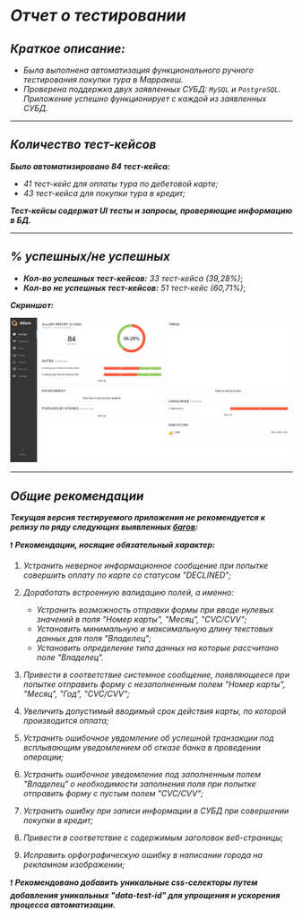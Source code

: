 # _Отчет о тестировании_

## _Краткое описание:_
- *Была выполнена автоматизация функционального ручного тестирования покупки тура в Марракеш.*
- *Проверена поддержка двух заявленных СУБД: `MySQL` и `PostgreSQL`. Приложение успешно функционирует с каждой из заявленных СУБД.* 
___
## _Количество тест-кейсов_
***Было автоматизировано 84 тест-кейса:***

- *41 тест-кейс для оплаты тура по дебетовой карте;*
- *43 тест-кейса для покупки тура в кредит;*

***Тест-кейсы содержат UI тесты и запросы, проверяющие информацию в БД.***
___
## _% успешных/не успешных_
- ***Кол-во успешных тест-кейсов:*** *33 тест-кейса (39,28%)*;
- ***Кол-во не успешных тест-кейсов:*** *51 тест-кейс (60,71%)*;

***Скриншот:***

![](pic/Allure_report.png)
___
## _Общие рекомендации_
***Текущая версия тестируемого приложения не рекомендуется к релизу по ряду следующих выявленных [багов](https://github.com/Valeriya908/Aqa_Diplom/issues):***

:exclamation: ***Рекомендации, носящие обязательный характер:***

1. *Устранить неверное информационное сообщение при попытке совершить оплату по карте со статусом "DECLINED";*

2. *Доработать встроенную валидацию полей, а именно:*
   
   - *Устранить возможность отправки формы при вводе нулевых значений в поля "Номер карты", "Месяц", "CVC/CVV";*
   - *Установить минимальную и максимальную длину текстовых данных для поля "Владелец";*
   - *Установить определение типа данных на которые рассчитано поле "Владелец".*
3. *Привести в соответствие системное сообщение, появляющееся при попытке отправить форму с незаполненным полем "Номер карты", "Месяц", "Год", "CVC/CVV";*
4. *Увеличить допустимый вводимый срок действия карты, по которой производится оплата;*
5. *Устранить ошибочное увдомление об успешной транзакции под всплывающим уведомлением об отказе банка в проведении операции;*
6. *Устранить ошибочное уведомление под заполненным полем "Владелец" о необходимости заполнения поля при попытке отправить форму с пустым полем "CVC/CVV";*
7. *Устранить ошибку при записи информации в СУБД при совершении покупки в кредит;*
8. *Привести в соответствие с содержимым заголовок веб-страницы;*
9. *Исправить орфографическую ошибку в написании города на рекламном изображении;*

:exclamation: ***Рекомендовано добавить уникальные css-селекторы путем добавления уникальных "data-test-id" для упрощения и ускорения процесса автоматизации.***
